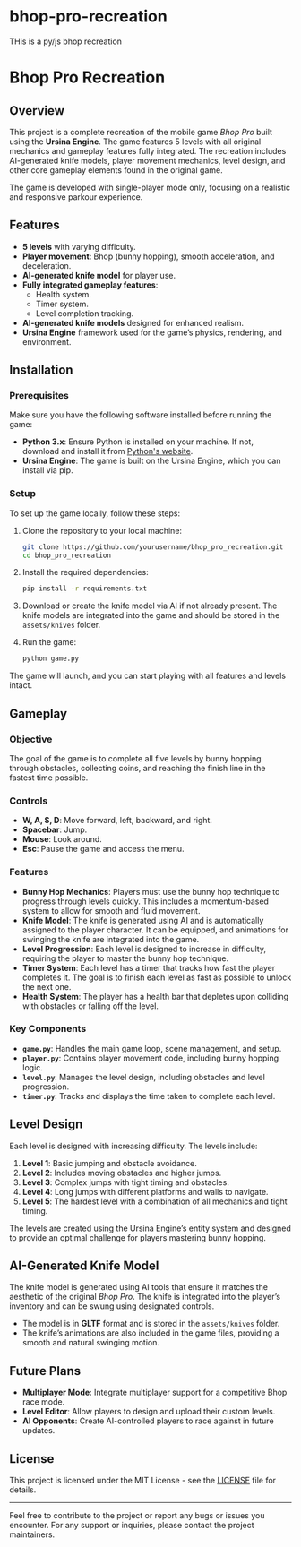 # bhop-pro-recreation
THis is a py/js bhop recreation
# Bhop Pro Recreation

## Overview
This project is a complete recreation of the mobile game *Bhop Pro* built using the **Ursina Engine**. The game features 5 levels with all original mechanics and gameplay features fully integrated. The recreation includes AI-generated knife models, player movement mechanics, level design, and other core gameplay elements found in the original game. 

The game is developed with single-player mode only, focusing on a realistic and responsive parkour experience.

## Features
- **5 levels** with varying difficulty.
- **Player movement**: Bhop (bunny hopping), smooth acceleration, and deceleration.
- **AI-generated knife model** for player use.
- **Fully integrated gameplay features**: 
  - Health system.
  - Timer system.
  - Level completion tracking.
- **AI-generated knife models** designed for enhanced realism.
- **Ursina Engine** framework used for the game’s physics, rendering, and environment.

## Installation

### Prerequisites
Make sure you have the following software installed before running the game:

- **Python 3.x**: Ensure Python is installed on your machine. If not, download and install it from [Python's website](https://www.python.org/).
- **Ursina Engine**: The game is built on the Ursina Engine, which you can install via pip.

### Setup
To set up the game locally, follow these steps:

1. Clone the repository to your local machine:
    ```bash
    git clone https://github.com/yourusername/bhop_pro_recreation.git
    cd bhop_pro_recreation
    ```

2. Install the required dependencies:
    ```bash
    pip install -r requirements.txt
    ```

3. Download or create the knife model via AI if not already present. The knife models are integrated into the game and should be stored in the `assets/knives` folder.

4. Run the game:
    ```bash
    python game.py
    ```

The game will launch, and you can start playing with all features and levels intact.

## Gameplay

### Objective
The goal of the game is to complete all five levels by bunny hopping through obstacles, collecting coins, and reaching the finish line in the fastest time possible.

### Controls
- **W, A, S, D**: Move forward, left, backward, and right.
- **Spacebar**: Jump.
- **Mouse**: Look around.
- **Esc**: Pause the game and access the menu.

### Features
- **Bunny Hop Mechanics**: Players must use the bunny hop technique to progress through levels quickly. This includes a momentum-based system to allow for smooth and fluid movement.
- **Knife Model**: The knife is generated using AI and is automatically assigned to the player character. It can be equipped, and animations for swinging the knife are integrated into the game.
- **Level Progression**: Each level is designed to increase in difficulty, requiring the player to master the bunny hop technique.
- **Timer System**: Each level has a timer that tracks how fast the player completes it. The goal is to finish each level as fast as possible to unlock the next one.
- **Health System**: The player has a health bar that depletes upon colliding with obstacles or falling off the level.
  


### Key Components

- **`game.py`**: Handles the main game loop, scene management, and setup.
- **`player.py`**: Contains player movement code, including bunny hopping logic.
- **`level.py`**: Manages the level design, including obstacles and level progression.
- **`timer.py`**: Tracks and displays the time taken to complete each level.

## Level Design

Each level is designed with increasing difficulty. The levels include:

1. **Level 1**: Basic jumping and obstacle avoidance.
2. **Level 2**: Includes moving obstacles and higher jumps.
3. **Level 3**: Complex jumps with tight timing and obstacles.
4. **Level 4**: Long jumps with different platforms and walls to navigate.
5. **Level 5**: The hardest level with a combination of all mechanics and tight timing.

The levels are created using the Ursina Engine’s entity system and designed to provide an optimal challenge for players mastering bunny hopping.

## AI-Generated Knife Model

The knife model is generated using AI tools that ensure it matches the aesthetic of the original *Bhop Pro*. The knife is integrated into the player’s inventory and can be swung using designated controls. 

- The model is in **GLTF** format and is stored in the `assets/knives` folder.
- The knife’s animations are also included in the game files, providing a smooth and natural swinging motion.

## Future Plans

- **Multiplayer Mode**: Integrate multiplayer support for a competitive Bhop race mode.
- **Level Editor**: Allow players to design and upload their custom levels.
- **AI Opponents**: Create AI-controlled players to race against in future updates.

## License

This project is licensed under the MIT License - see the [LICENSE](LICENSE) file for details.

---

Feel free to contribute to the project or report any bugs or issues you encounter. For any support or inquiries, please contact the project maintainers.


